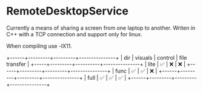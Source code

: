 # RemoteDesktopService
Currently a means of sharing a screen from one laptop to another. Writen in C++ with a TCP connection and support only for linux.

When compiling use -lX11.

+------+---------+---------+---------------+
| dir  | visuals | control | file transfer |
+-----+---------+----------+---------------+
| lite |   ✅️    |    ❌️   |       ❌️      | 
+------+---------+---------+---------------+
| func |   ✅️    |    ✅️   |       ❌️      | 
+------+---------+---------+---------------+
| full |   ✅️    |    ✅️   |       ✅️      | 
+------+---------+---------+---------------+
